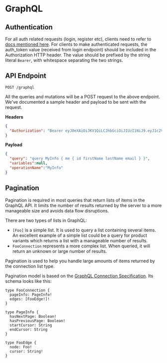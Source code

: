 # GraphQL

## Authentication

For all auth related requests (login, register etc), clients need to refer to [docs mentioned here](1-auth.md).
For clients to make authenticated requests, the auth_token value (received from login endpoint) should be included in the Authorization HTTP header. The value should be prefixed by the string literal `Bearer`, with whitespace separating the two strings.

## API Endpoint

```
POST /graphql
```

All the queries and mutations will be a POST request to the above endpoint. We've documented a sample header and payload to be sent with the request.

__Headers__

```json
{
  "Authorization": "Bearer eyJ0eXAiOiJKV1QiLCJhbGciOiJIUzI1NiJ9.eyJ1c2VyX2F1dGhlbnRpY2F0aW9uX2lkIjoiNzY1MjE3YTgtNzU5OS00ZTI1LTljMjQtYjdjOTJlODc4MjAxIn0.972Irua8Ql0NRf_KxgYI7q1imPBkf2XJG25L94JM8Hw"
}
```

__Payload__

```json
{
  "query": "query MyInfo { me { id firstName lastName email } }",
  "variables":null,
  "operationName":"MyInfo"
}
```

## Pagination

Pagination is required in most queries that return lists of items in the GraphQL API. It limits the number of results returned by the server to a more manageable size and avoids data flow disruptions.

There are two types of lists in GraphQL:

- `[Foo]` is a simple list. It is used to query a list containing several items. An excellent example of a simple list could be a query for product variants which returns a list with a manageable number of results.
- `FooConnection` represents a more complex list. When queried, it will return an unknown or large number of results.

Pagination is used to help you handle large amounts of items returned by the connection list type.

Pagination model is based on the [GraphQL Connection Specification](https://relay.dev/graphql/connections.htm). Its schema looks like this:

```
type FooConnection {
  pageInfo: PageInfo!
  edges: [FooEdge!]!
}

type PageInfo {
  hasNextPage: Boolean!
  hasPreviousPage: Boolean!
  startCursor: String
  endCursor: String
}

type FooEdge {
  node: Foo!
  cursor: String!
}
```
